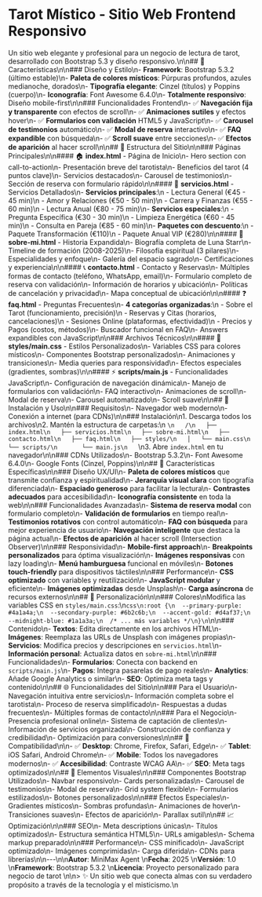 # Tarot Místico - Sitio Web Frontend Responsivo

Un sitio web elegante y profesional para un negocio de lectura de tarot, desarrollado con Bootstrap 5.3 y diseño responsivo.\n\n## 🌟 Características\n\n### Diseño y Estilo\n- **Framework**: Bootstrap 5.3.2 (último estable)\n- **Paleta de colores místicos**: Púrpuras profundos, azules medianoche, dorados\n- **Tipografía elegante**: Cinzel (títulos) y Poppins (cuerpo)\n- **Iconografía**: Font Awesome 6.4.0\n- **Totalmente responsivo**: Diseño mobile-first\n\n### Funcionalidades Frontend\n- ✅ **Navegación fija y transparente** con efectos de scroll\n- ✅ **Animaciones sutiles** y efectos hover\n- ✅ **Formularios con validación** HTML5 y JavaScript\n- ✅ **Carousel de testimonios** automático\n- ✅ **Modal de reserva** interactivo\n- ✅ **FAQ expandible** con búsqueda\n- ✅ **Scroll suave** entre secciones\n- ✅ **Efectos de aparición** al hacer scroll\n\n## 📁 Estructura del Sitio\n\n### Páginas Principales\n\n#### 🏠 **index.html** - Página de Inicio\n- Hero section con call-to-action\n- Presentación breve del tarotista\n- Beneficios del tarot (4 puntos clave)\n- Servicios destacados\n- Carousel de testimonios\n- Sección de reserva con formulario rápido\n\n#### 🔮 **servicios.html** - Servicios Detallados\n- **Servicios principales**:\n  - Lectura General (€45 - 45 min)\n  - Amor y Relaciones (€50 - 50 min)\n  - Carrera y Finanzas (€55 - 60 min)\n  - Lectura Anual (€80 - 75 min)\n- **Servicios especiales**:\n  - Pregunta Específica (€30 - 30 min)\n  - Limpieza Energética (€60 - 45 min)\n  - Consulta en Pareja (€85 - 60 min)\n- **Paquetes con descuento**:\n  - Paquete Transformación (€110)\n  - Paquete Anual VIP (€280)\n\n#### 👤 **sobre-mi.html** - Historia Expandida\n- Biografía completa de Luna Starr\n- Timeline de formación (2008-2025)\n- Filosofía espiritual (3 pilares)\n- Especialidades y enfoque\n- Galería del espacio sagrado\n- Certificaciones y experiencia\n\n#### 📞 **contacto.html** - Contacto y Reservas\n- Múltiples formas de contacto (teléfono, WhatsApp, email)\n- Formulario completo de reserva con validación\n- Información de horarios y ubicación\n- Políticas de cancelación y privacidad\n- Mapa conceptual de ubicación\n\n#### ❓ **faq.html** - Preguntas Frecuentes\n- **4 categorías organizadas**:\n  - Sobre el Tarot (funcionamiento, precisión)\n  - Reservas y Citas (horarios, cancelaciones)\n  - Sesiones Online (plataformas, efectividad)\n  - Precios y Pagos (costos, métodos)\n- Buscador funcional en FAQ\n- Answers expandibles con JavaScript\n\n### Archivos Técnicos\n\n#### 🎨 **styles/main.css** - Estilos Personalizados\n- Variables CSS para colores místicos\n- Componentes Bootstrap personalizados\n- Animaciones y transiciones\n- Media queries para responsividad\n- Efectos especiales (gradientes, sombras)\n\n#### ⚡ **scripts/main.js** - Funcionalidades JavaScript\n- Configuración de navegación dinámica\n- Manejo de formularios con validación\n- FAQ interactivo\n- Animaciones de scroll\n- Modal de reserva\n- Carousel automatizado\n- Scroll suave\n\n## 🚀 Instalación y Uso\n\n### Requisitos\n- Navegador web moderno\n- Conexión a internet (para CDNs)\n\n### Instalación\n1. Descarga todos los archivos\n2. Mantén la estructura de carpetas:\n   ```\n   /\n   ├── index.html\n   ├── servicios.html\n   ├── sobre-mi.html\n   ├── contacto.html\n   ├── faq.html\n   ├── styles/\n   │   └── main.css\n   └── scripts/\n       └── main.js\n   ```\n3. Abre `index.html` en tu navegador\n\n### CDNs Utilizados\n- Bootstrap 5.3.2\n- Font Awesome 6.4.0\n- Google Fonts (Cinzel, Poppins)\n\n## 🎯 Características Específicas\n\n### Diseño UX/UI\n- **Paleta de colores místicos** que transmite confianza y espiritualidad\n- **Jerarquía visual clara** con tipografía diferenciada\n- **Espaciado generoso** para facilitar la lectura\n- **Contrastes adecuados** para accesibilidad\n- **Iconografía consistente** en toda la web\n\n### Funcionalidades Avanzadas\n- **Sistema de reserva modal** con formulario completo\n- **Validación de formularios** en tiempo real\n- **Testimonios rotativos** con control automático\n- **FAQ con búsqueda** para mejor experiencia de usuario\n- **Navegación inteligente** que destaca la página actual\n- **Efectos de aparición** al hacer scroll (Intersection Observer)\n\n### Responsividad\n- **Mobile-first approach**\n- **Breakpoints personalizados** para óptima visualización\n- **Imágenes responsivas** con lazy loading\n- **Menú hamburguesa** funcional en móviles\n- **Botones touch-friendly** para dispositivos táctiles\n\n### Performance\n- **CSS optimizado** con variables y reutilización\n- **JavaScript modular** y eficiente\n- **Imágenes optimizadas** desde Unsplash\n- **Carga asíncrona** de recursos externos\n\n## 🔧 Personalización\n\n### Colores\nModifica las variables CSS en `styles/main.css`:\n```css\n:root {\n  --primary-purple: #4a1a4a;\n  --secondary-purple: #6b2c6b;\n  --accent-gold: #d4af37;\n  --midnight-blue: #1a1a3a;\n  /* ... más variables */\n}\n```\n\n### Contenido\n- **Textos**: Edita directamente en los archivos HTML\n- **Imágenes**: Reemplaza las URLs de Unsplash con imágenes propias\n- **Servicios**: Modifica precios y descripciones en `servicios.html`\n- **Información personal**: Actualiza datos en `sobre-mi.html`\n\n### Funcionalidades\n- **Formularios**: Conecta con backend en `scripts/main.js`\n- **Pagos**: Integra pasarelas de pago reales\n- **Analytics**: Añade Google Analytics o similar\n- **SEO**: Optimiza meta tags y contenido\n\n## 🌐 Funcionalidades del Sitio\n\n### Para el Usuario\n- Navegación intuitiva entre servicios\n- Información completa sobre el tarotista\n- Proceso de reserva simplificado\n- Respuestas a dudas frecuentes\n- Múltiples formas de contacto\n\n### Para el Negocio\n- Presencia profesional online\n- Sistema de captación de clientes\n- Información de servicios organizada\n- Construcción de confianza y credibilidad\n- Optimización para conversiones\n\n## 📱 Compatibilidad\n\n- ✅ **Desktop**: Chrome, Firefox, Safari, Edge\n- ✅ **Tablet**: iOS Safari, Android Chrome\n- ✅ **Mobile**: Todos los navegadores modernos\n- ✅ **Accesibilidad**: Contraste WCAG AA\n- ✅ **SEO**: Meta tags optimizados\n\n## 🎨 Elementos Visuales\n\n### Componentes Bootstrap Utilizados\n- Navbar responsivo\n- Cards personalizadas\n- Carousel de testimonios\n- Modal de reserva\n- Grid system flexible\n- Formularios estilizados\n- Botones personalizados\n\n### Efectos Especiales\n- Gradientes místicos\n- Sombras profundas\n- Animaciones de hover\n- Transiciones suaves\n- Efectos de aparición\n- Parallax sutil\n\n## 📈 Optimización\n\n### SEO\n- Meta descriptions únicas\n- Títulos optimizados\n- Estructura semántica HTML5\n- URLs amigables\n- Schema markup preparado\n\n### Performance\n- CSS minificado\n- JavaScript optimizado\n- Imágenes comprimidas\n- Carga diferida\n- CDNs para librerías\n\n---\n\n**Autor**: MiniMax Agent  \n**Fecha**: 2025  \n**Versión**: 1.0  \n**Framework**: Bootstrap 5.3.2  \n**Licencia**: Proyecto personalizado para negocio de tarot  \n\n> ✨ Un sitio web que conecta almas con su verdadero propósito a través de la tecnología y el misticismo.\n